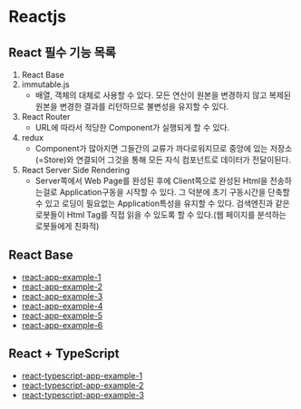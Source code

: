 # Reactjs

## React 필수 기능 목록
1. React Base
2. immutable.js
   - 배열, 객체의 대체로 사용할 수 있다. 모든 연산이 원본을 변경하지 않고 복제된 원본을 변경한 결과를 리턴하므로 불변성을 유지할 수 있다.
3. React Router
   - URL에 따라서 적당한 Component가 실행되게 할 수 있다.
4. redux
   - Component가 많아지면 그들간의 교류가 까다로워지므로 중앙에 있는 저장소(=Store)와 연결되어 그것을 통해 모든 자식 컴포넌트로 데이터가 전달이된다.
5. React Server Side Rendering
   - Server쪽에서 Web Page를 완성된 후에 Client쪽으로 완성된 Html을 전송하는걸로 Application구동을 시작할 수 있다. 그 덕분에 초기 구동시간을 단축할 수 있고 로딩이 필요없는 Application특성을 유지할 수 있다. 검색엔진과 같은 로봇들이 Html Tag를 직접 읽을 수 있도록 할 수 있다.(웹 페이지를 분석하는 로봇들에게 친화적)

## React Base
- [react-app-example-1](https://github.com/bkjeon1614/javascript-study/tree/master/reactjs/study/base/react-app-example-1)
- [react-app-example-2](https://github.com/bkjeon1614/javascript-study/tree/master/reactjs/study/base/react-app-example-2)
- [react-app-example-3](https://github.com/bkjeon1614/javascript-study/tree/master/reactjs/study/base/react-app-example-3)
- [react-app-example-4](https://github.com/bkjeon1614/javascript-study/tree/master/reactjs/study/base/react-app-example-4)
- [react-app-example-5](https://github.com/bkjeon1614/javascript-study/tree/master/reactjs/study/base/react-app-example-5)  
- [react-app-example-6](https://github.com/bkjeon1614/javascript-study/tree/master/reactjs/study/base/react-app-example-6)  

## React + TypeScript
- [react-typescript-app-example-1](https://github.com/bkjeon1614/javascript-study/tree/master/reactjs/study/react-typescript/react-typescript-app-example-1)  
- [react-typescript-app-example-2](https://github.com/bkjeon1614/javascript-study/tree/master/reactjs/study/react-typescript/react-typescript-app-example-2)  
- [react-typescript-app-example-3](https://github.com/bkjeon1614/javascript-study/tree/master/reactjs/study/react-typescript/react-typescript-app-example-3)  
